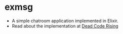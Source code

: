 # exmsg
- A simple chatroom application implemented in Elixir.
- Read about the implementation at [Dead Code Rising](http://www.deadcoderising.com/2015-06-09-try-something-different-with-elixir/)
